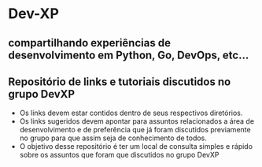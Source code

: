 # Dev-XP

## compartilhando experiências de desenvolvimento em Python, Go, DevOps, etc...
## Repositório de links e tutoriais discutidos no grupo DevXP

* Os links devem estar contidos dentro de seus respectivos diretórios.
* Os links sugeridos devem apontar para assuntos relacionados a área de desenvolvimento e de preferência que já foram discutidos previamente no grupo para que assim seja de conhecimento de todos.
* O objetivo desse repositório é ter um local de consulta simples e rápido sobre os assuntos que foram que discutidos no grupo DevXP
